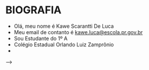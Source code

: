 # BIOGRAFIA

- Olá, meu nome é Kawe Scarantti De Luca
- Meu email de contanto é kawe.luca@escola.pr.gov.br
- Sou Estudante do 1º A
- Colégio Estadual Orlando Luiz Zamprônio
- 
-->
